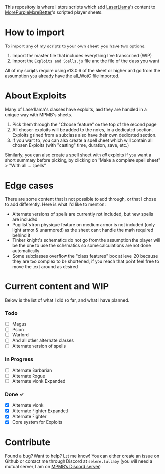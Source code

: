 This repository is where I store scripts which add [LaserLlama](https://www.gmbinder.com/profile/laserllama)'s content to [MorePurpleMoreBetter](https://www.flapkan.com/download#charactersheets)'s scripted player sheets.

# How to import
To import any of my scripts to your own sheet, you have two options:
1. Import the master file that includes everything I've transcribed (WIP)
2. Import the `Exploits and Spells.js` file and the file of the class you want

All of my scripts require using v13.0.6 of the sheet or higher and go from the assumption you already have the [all_WotC](https://github.com/safety-orange/Imports-for-MPMB-s-Character-Sheet/releases/latest/download/all_WotC_published.min.js ) file imported.

# About Exploits
Many of Laserllama's classes have exploits, and they are handled in a unique way with MPMB's sheets.
1. Pick them through the "Choose feature" on the top of the second page
2. All chosen exploits will be added to the notes, in a dedicated section. Exploits gained from a subclass also have their own dedicated section.
3. If you want to, you can also create a spell sheet which will contain all chosen Exploits (with "casting" time, duration, save, etc.)

Similarly, you can also create a spell sheet with *all* exploits if you want a short summary before picking, by clicking on "Make a complete spell sheet" > "With all ... spells"

# Edge cases
There are some content that is not possible to add through, or that I chose to add differently. Here is what I'd like to mention:
- Alternate versions of spells are currently not included, but new spells are included
- Pugilist's Iron physique feature on medium armor is not included (only light armor & unarmored) as the sheet can't handle the math required behind it
- Tinker knight's schematics do not go from the assumption the player will be the one to use the schematics so some calculations are not done automatically
- Some subclasses overflow the "class features" box at level 20 because they are too complex to be shortened, if you reach that point feel free to move the text around as desired

# Current content and WIP
Below is the list of what I did so far, and what I have planned.

### Todo
- [ ] Magus
- [ ] Psion
- [ ] Warlord
- [ ] And all other alternate classes
- [ ] Alternate version of spells

### In Progress
- [ ] Alternate Barbarian
- [ ] Alternate Rogue
- [ ] Alternate Monk Expanded

### Done ✓
- [x] Alternate Monk
- [x] Alternate Fighter Expanded
- [x] Alternate Fighter
- [x] Core system for Exploits

# Contribute
Found a bug? Want to help? Let me know! You can either create an issue on Github or contact me through Discord at `selene.lullaby` (you will need a mutual server, I am on [MPMB's Discord server](https://discord.gg/Qjq9Z5Q))
